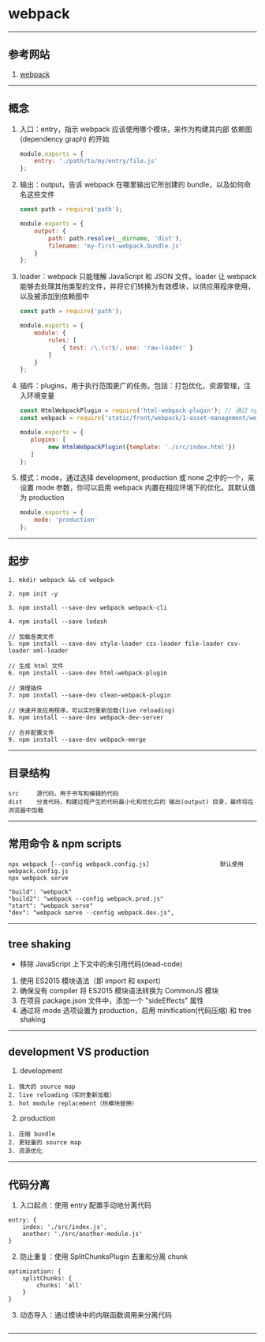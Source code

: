 # webpack

---
## 参考网站
1. [webpack](https://webpack.docschina.org/)
---
## 概念
1. 入口：entry，指示 webpack 应该使用哪个模块，来作为构建其内部 依赖图(dependency graph) 的开始
    ```javascript
    module.exports = {
        entry: './path/to/my/entry/file.js'
    };
    ```
2. 输出：output，告诉 webpack 在哪里输出它所创建的 bundle，以及如何命名这些文件
    ```javascript
    const path = require('path');
    
    module.exports = {
        output: {
            path: path.resolve(__dirname, 'dist'),
            filename: 'my-first-webpack.bundle.js'
        }
    };
    ```
3. loader：webpack 只能理解 JavaScript 和 JSON 文件。loader 让 webpack 能够去处理其他类型的文件，并将它们转换为有效模块，以供应用程序使用，以及被添加到依赖图中
    ```javascript
    const path = require('path');
    
    module.exports = {
        module: {
            rules: [
                { test: /\.txt$/, use: 'raw-loader' }
            ]
        }
    };
    ```
4. 插件：plugins，用于执行范围更广的任务。包括：打包优化，资源管理，注入环境变量
    ```javascript
    const HtmlWebpackPlugin = require('html-webpack-plugin'); // 通过 npm 安装
    const webpack = require('static/front/webpack/1-asset-management/webpack'); // 用于访问内置插件
    
    module.exports = {
       plugins: [
            new HtmlWebpackPlugin({template: './src/index.html'})
       ]
    };
    ```
5. 模式：mode，通过选择 development, production 或 none 之中的一个，来设置 mode 参数，你可以启用 webpack 内置在相应环境下的优化。其默认值为 production
    ```javascript
    module.exports = {
        mode: 'production'
    };
    ```
---
## 起步
```
1. mkdir webpack && cd webpack

2. npm init -y

3. npm install --save-dev webpack webpack-cli

4. npm install --save lodash

// 加载各类文件
5. npm install --save-dev style-loader css-loader file-loader csv-loader xml-loader

// 生成 html 文件
6. npm install --save-dev html-webpack-plugin

// 清理插件
7. npm install --save-dev clean-webpack-plugin

// 快速开发应用程序，可以实时重新加载(live reloading)
8. npm install --save-dev webpack-dev-server

// 合并配置文件
9. npm install --save-dev webpack-merge
```
---
## 目录结构
```
src     源代码，用于书写和编辑的代码
dist    分发代码，构建过程产生的代码最小化和优化后的 输出(output) 目录，最终将在浏览器中加载
```
---
## 常用命令 & npm scripts
```
npx webpack [--config webpack.config.js]                    默认使用 webpack.config.js
npx webpack serve

"build": "webpack"
"build2": "webpack --config webpack.prod.js"
"start": "webpack serve"
"dev": "webpack serve --config webpack.dev.js",
```
---
## tree shaking
- 移除 JavaScript 上下文中的未引用代码(dead-code)
1. 使用 ES2015 模块语法（即 import 和 export）
2. 确保没有 compiler 将 ES2015 模块语法转换为 CommonJS 模块
3. 在项目 package.json 文件中，添加一个 "sideEffects" 属性
4. 通过将 mode 选项设置为 production，启用 minification(代码压缩) 和 tree shaking
---
## development VS production
1. development
```
1. 强大的 source map
2. live reloading（实时重新加载）
3. hot module replacement（热模块替换）
```
2. production
```
1. 压缩 bundle
2. 更轻量的 source map
3. 资源优化
```
---
## 代码分离
1. 入口起点：使用 entry 配置手动地分离代码
```
entry: {
    index: './src/index.js',
    another: './src/another-module.js'
}
```
2. 防止重复：使用 SplitChunksPlugin 去重和分离 chunk
```
optimization: {
    splitChunks: {
        chunks: 'all'
    }
}
```
3. 动态导入：通过模块中的内联函数调用来分离代码
```
```
---